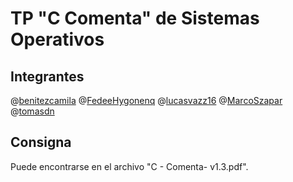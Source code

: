 # TP "C Comenta" de Sistemas Operativos

## Integrantes

@[benitezcamila](https://github.com/benitezcamila)
@[FedeeHygonenq](https://github.com/FedeeHygonenq)
@[lucasvazz16](https://github.com/lucasvazz16)
@[MarcoSzapar](https://github.com/MarcoSzapar)
@[tomasdn](https://github.com/tomasdn)

## Consigna

Puede encontrarse en el archivo "C - Comenta- v1.3.pdf".

